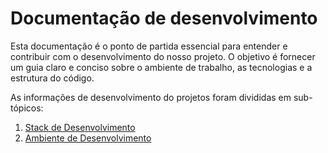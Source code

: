 # Documentação de desenvolvimento

Esta documentação é o ponto de partida essencial para entender e contribuir com o desenvolvimento do nosso projeto. O objetivo é fornecer um guia claro e conciso sobre o ambiente de trabalho, as tecnologias e a estrutura do código.

As informações de desenvolvimento do projetos foram divididas em sub-tópicos:

1. [Stack de Desenvolvimento](STACK.md)
2. [Ambiente de Desenvolvimento](DEV.md)
